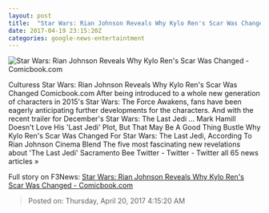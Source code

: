 ```yaml
---
layout: post
title:  "Star Wars: Rian Johnson Reveals Why Kylo Ren's Scar Was Changed - Comicbook.com"
date: 2017-04-19 23:15:20Z
categories: google-news-entertaintment
---
```


![Star Wars: Rian Johnson Reveals Why Kylo Ren's Scar Was Changed - Comicbook.com](http://media.comicbook.com/2017/04/the-last-jedi-kylo-ren-scar-1-991707-640x320.jpg)

Culturess Star Wars: Rian Johnson Reveals Why Kylo Ren's Scar Was Changed Comicbook.com After being introduced to a whole new generation of characters in 2015's Star Wars: The Force Awakens, fans have been eagerly anticipating further developments for the characters. And with the recent trailer for December's Star Wars: The Last Jedi ... Mark Hamill Doesn't Love His 'Last Jedi' Plot, But That May Be A Good Thing Bustle Why Kylo Ren's Scar Was Changed For Star Wars: The Last Jedi, According To Rian Johnson Cinema Blend The five most fascinating new revelations about 'The Last Jedi' Sacramento Bee Twitter - Twitter - Twitter all 65 news articles »


Full story on F3News: [Star Wars: Rian Johnson Reveals Why Kylo Ren's Scar Was Changed - Comicbook.com](http://www.f3nws.com/n/FSyUuH)

> Posted on: Thursday, April 20, 2017 4:15:20 AM
